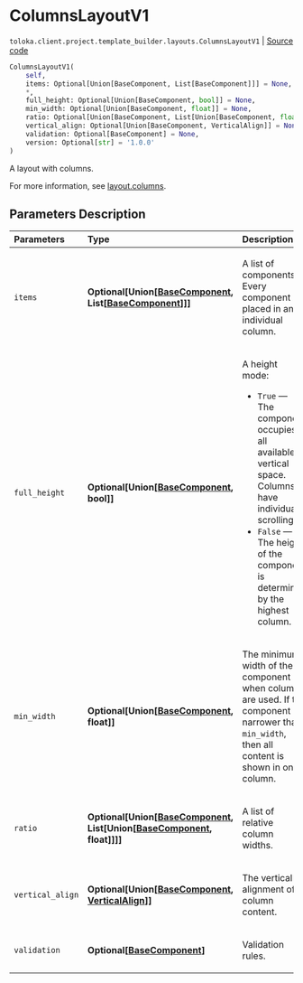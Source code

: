 # ColumnsLayoutV1
`toloka.client.project.template_builder.layouts.ColumnsLayoutV1` | [Source code](https://github.com/Toloka/toloka-kit/blob/v1.2.0.post1/src/client/project/template_builder/layouts.py#L56)

```python
ColumnsLayoutV1(
    self,
    items: Optional[Union[BaseComponent, List[BaseComponent]]] = None,
    *,
    full_height: Optional[Union[BaseComponent, bool]] = None,
    min_width: Optional[Union[BaseComponent, float]] = None,
    ratio: Optional[Union[BaseComponent, List[Union[BaseComponent, float]]]] = None,
    vertical_align: Optional[Union[BaseComponent, VerticalAlign]] = None,
    validation: Optional[BaseComponent] = None,
    version: Optional[str] = '1.0.0'
)
```

A layout with columns.


For more information, see [layout.columns](https://toloka.ai/docs/template-builder/reference/layout.columns).

## Parameters Description

| Parameters | Type | Description |
| :----------| :----| :-----------|
`items`|**Optional\[Union\[[BaseComponent](toloka.client.project.template_builder.base.BaseComponent.md), List\[[BaseComponent](toloka.client.project.template_builder.base.BaseComponent.md)\]\]\]**|<p>A list of components. Every component is placed in an individual column.</p>
`full_height`|**Optional\[Union\[[BaseComponent](toloka.client.project.template_builder.base.BaseComponent.md), bool\]\]**|<p>A height mode:</p> <ul> <li>`True` — The component occupies all available vertical space. Columns have individual scrolling.</li> <li>`False` — The height of the component is determined by the highest column.</li> </ul>
`min_width`|**Optional\[Union\[[BaseComponent](toloka.client.project.template_builder.base.BaseComponent.md), float\]\]**|<p>The minimum width of the component when columns are used. If the component is narrower than `min_width`, then all content is shown in one column.</p>
`ratio`|**Optional\[Union\[[BaseComponent](toloka.client.project.template_builder.base.BaseComponent.md), List\[Union\[[BaseComponent](toloka.client.project.template_builder.base.BaseComponent.md), float\]\]\]\]**|<p>A list of relative column widths.</p>
`vertical_align`|**Optional\[Union\[[BaseComponent](toloka.client.project.template_builder.base.BaseComponent.md), [VerticalAlign](toloka.client.project.template_builder.layouts.ColumnsLayoutV1.VerticalAlign.md)\]\]**|<p>The vertical alignment of column content.</p>
`validation`|**Optional\[[BaseComponent](toloka.client.project.template_builder.base.BaseComponent.md)\]**|<p>Validation rules.</p>
